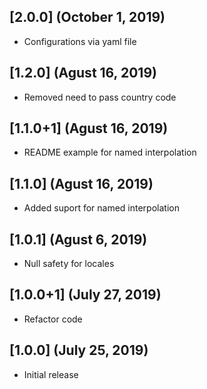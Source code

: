 ## [2.0.0] (October 1, 2019)
- Configurations via yaml file

## [1.2.0] (Agust 16, 2019)
- Removed need to pass country code

## [1.1.0+1] (Agust 16, 2019)
- README example for named interpolation

## [1.1.0] (Agust 16, 2019)
- Added suport for named interpolation

## [1.0.1] (Agust 6, 2019)
- Null safety for locales

## [1.0.0+1] (July 27, 2019)
- Refactor code

## [1.0.0] (July 25, 2019)
- Initial release